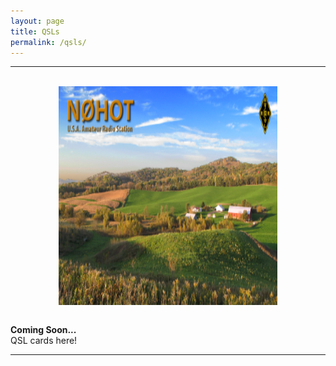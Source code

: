 ```yaml
---
layout: page
title: QSLs
permalink: /qsls/
---
```

-------------------------------------------
<br>
<div style="text-align: center">
<img src="/assets/img/QSL-frontForStudioWebsite.png" alt="n0hot" width="350" height="350" align="center">
</div><br>

**Coming Soon...**   
QSL cards here! 

-------------------------------------------
